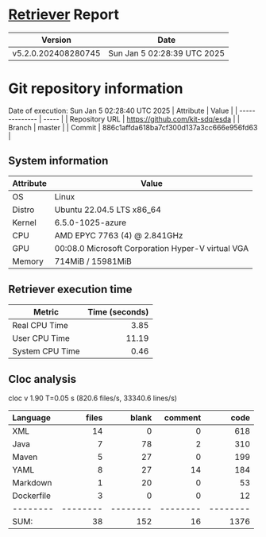 # [Retriever](https://github.com/PalladioSimulator/Palladio-ReverseEngineering-Retriever) Report
| Version | Date |
| ------- | ---- |
| v5.2.0.202408280745 | Sun Jan  5 02:28:39 UTC 2025 |

# Git repository information
Date of execution: Sun Jan  5 02:28:40 UTC 2025
|    Attribute   | Value |
| -------------- | ----- |
| Repository URL | https://github.com/kit-sdq/esda |
| Branch         | master |
| Commit         | 886c1affda618ba7cf300d137a3cc666e956fd63 |


## System information
| Attribute | Value |
| --------- | ----- |
| OS | Linux  |
| Distro | Ubuntu 22.04.5 LTS x86_64  |
| Kernel | 6.5.0-1025-azure  |
| CPU | AMD EPYC 7763 (4) @ 2.841GHz  |
| GPU | 00:08.0 Microsoft Corporation Hyper-V virtual VGA  |
| Memory | 714MiB / 15981MiB  |

## Retriever execution time
| Metric | Time (seconds) |
| --- | ---: |
| Real CPU Time | 3.85 |
| User CPU Time | 11.19 |
| System CPU Time | 0.46 |
<!--
Explainations:
- __Real CPU Time__: actual time the command has run (can be less than total time spent in user and system mode for multi-threaded processes)
- __User CPU Time__: time the command has spent running in user mode
- __System CPU Time__: time the command has spent running in system or kernel mode
-->

## Cloc analysis
cloc v 1.90  T=0.05 s (820.6 files/s, 33340.6 lines/s)

Language|files|blank|comment|code
:-------|-------:|-------:|-------:|-------:
XML|14|0|0|618
Java|7|78|2|310
Maven|5|27|0|199
YAML|8|27|14|184
Markdown|1|20|0|53
Dockerfile|3|0|0|12
--------|--------|--------|--------|--------
SUM:|38|152|16|1376
